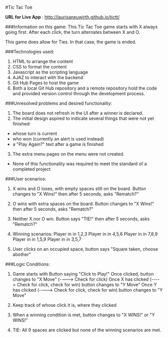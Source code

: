 #Tic Tac Toe

**URL for Live App** : http://laurisaneuwirth.github.io/tictt/

###Information on this game:
This Tic Tac Toe game starts with X always going first. After each click, the turn alternates between X and O.

This game does allow for Ties. In that case, the game is ended.

###Technologies used:
1. HTML to arrange the content
2. CSS to format the content
3. Javascript as the scripting language
4. AJAZ to interact with the backend
5. Git Hub Pages to host the game
6. Both a local Git Hub repository and a remote repository hold the code and provided version control through the development process.

###Unresolved problems and desired functionality:
1. The board does not refresh in the UI after a winner is declared.
2. The initial design aspired to indicate several things that were not yet finished:
- whose turn is current
- who won (currently an alert is used instead)
- a "Play Again?" text after a game is finished
3. The extra menu pages on the menu were not created.
* None of this functionality was required to meet the standard of a completed project

###User scenarios:

1. X wins and O loses, with empty spaces still on the board.
Button changes to "X Wins!" then after 5 seconds, asks "Rematch?"

1. O wins with extra spaces on the board.
Button changes to "X Wins!" then after 5 seconds, asks "Rematch?"

1. Neither X nor O win.
Button says "TIE!" then after 5 seconds, asks "Rematch?"

1. Winning scenarios:
Player in in 1,2,3
Player in in 4,5,6
Player in in 7,8,9
Player in in 1,5,9
Player in in 3,5,7


1. User clicks on an occupied space, button says "Square taken, choose abother"

###Logic Conditions:

1. Game starts with Button saying "Click to Play!"
Once clicked, button changes to "X Move"  (----> Check for click)
Once X has clicked (----> Check for click, check for win) button changes to "Y Move"
Once Y has clicked (----> Check for click, check for win) button changes to "Y Move"

1. Keep track of whose click it is, where they clicked

1. When a winning condition is met, button changes to "X WINS!" or "Y WINS!"

1. TIE: All 9 spaces are clicked but none of the winning scenarios are met.




